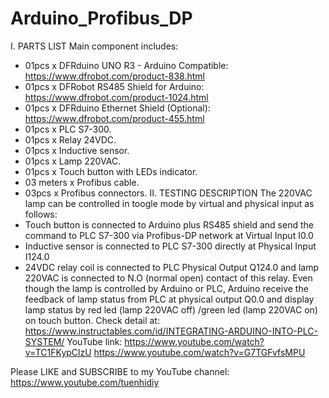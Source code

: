 # Arduino_Profibus_DP
I. PARTS LIST
Main component includes:
- 01pcs x DFRduino UNO R3 - Arduino Compatible: https://www.dfrobot.com/product-838.html
- 01pcs x DFRobot RS485 Shield for Arduino: https://www.dfrobot.com/product-1024.html
- 01pcs x DFRduino Ethernet Shield (Optional): https://www.dfrobot.com/product-455.html
- 01pcs x PLC S7-300.
- 01pcs x Relay 24VDC.
- 01pcs x Inductive sensor.
- 01pcs x Lamp 220VAC.
- 01pcs x Touch button with LEDs indicator.
- 03 meters x Profibus cable.
- 03pcs x Profibus connectors.
II. TESTING DESCRIPTION
The 220VAC lamp can be controlled in toogle mode by virtual and physical input as follows:
- Touch button is connected to Arduino plus RS485 shield and send the command to PLC S7-300 via Profibus-DP network at Virtual Input I0.0
- Inductive sensor is connected to PLC S7-300 directly at Physical Input I124.0
- 24VDC relay coil is connected to PLC Physical Output Q124.0 and lamp 220VAC is connected to N.O (normal open) contact of this relay. Even though the lamp is controlled by Arduino or PLC, Arduino receive the feedback of lamp status from PLC at physical output Q0.0 and display lamp status by red led (lamp 220VAC off) /green led (lamp 220VAC on) on touch button.
Check detail at: https://www.instructables.com/id/INTEGRATING-ARDUINO-INTO-PLC-SYSTEM/
YouTube link:
https://www.youtube.com/watch?v=TC1FKypClzU
https://www.youtube.com/watch?v=G7TGFvfsMPU

Please LIKE and SUBSCRIBE to my YouTube channel:
https://www.youtube.com/tuenhidiy

